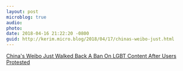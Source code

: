 ```yaml
---
layout: post
microblog: true
audio: 
photo: 
date: 2018-04-16 21:22:20 -0800
guid: http://kerim.micro.blog/2018/04/17/chinas-weibo-just.html
---
```

[China's Weibo Just Walked Back A Ban On LGBT Content After Users Protested](https://www.buzzfeed.com/meghara/weibo-lgbt-ban?utm_term=.fe2Ok4pKG#.byGDvL4Qo)

